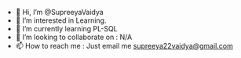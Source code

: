 - 👋 Hi, I’m @SupreeyaVaidya
- 👀 I’m interested in Learning.
- 🌱 I’m currently learning PL-SQL
- 💞️ I’m looking to collaborate on : N/A
- 📫 How to reach me : Just email me supreeya22vaidya@gmail.com

<!---
SupreeyaVaidya/SupreeyaVaidya is a ✨ special ✨ repository because its `README.md` (this file) appears on your GitHub profile.
You can click the Preview link to take a look at your changes.
--->
